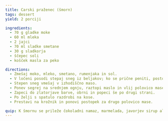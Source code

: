```yaml
---
title: Carski praženec (šmorn)
tags: dessert
yield: 2 porciji

ingredients:
  - 70 g gladke moke
  - 60 ml mleka
  - 2 jajci
  - 70 ml sladke smetane
  - 30 g sladkorja
  - ščepec soli
  - košček masla za peko

directions:
  - Zmešaj moko, mleko, smetano, rumenjaka in sol.
  - V ločeni posodi stepaj sneg iz beljakov; ko se prične peniti, postopoma dodaj sladkor.
  - Stepen sneg vmešaj v izhodiščno maso.
  - Ponev segrej na srednjem ognju, raztopi maslo in vlij polovico mase.
  - Zapeci do zlatorjave barve, obrni in popeci še po drugi strani.
  - Po želji s spatulo razdrobi na kose.
  - Prestavi na krožnik in ponovi postopek za drugo polovico mase.

quip: K šmornu se prileže čokoladni namaz, marmelada, javorjev sirup ali sadje; manj kultivirani ga jedo tudi zgolj posutega s sladkorjem v prahu.
---
```


<Recipe :data="$frontmatter" />
